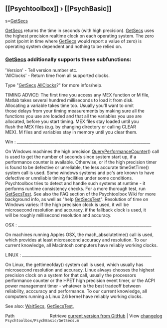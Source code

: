 ## [[Psychtoolbox]] &#8250; [[PsychBasic]]

s=[GetSecs](GetSecs)  
  
[GetSecs](GetSecs) returns the time in seconds (with high precision). [GetSecs](GetSecs) uses  
the highest precision realtime clock on each operating system. The zero  
point (point in time where [GetSecs](GetSecs) would report a value of zero) is  
operating system dependent and nothing to be relied on.  
  
### [GetSecs](GetSecs) additionally supports these subfunctions:  
  
'Version' - Tell version number etc.  
'AllClocks' - Return time from all supported clocks.  
  
Type "[GetSecs](GetSecs) [AllClocks](AllClocks)?" for more infos/help.  
  
TIMING ADVICE: The first time you access any MEX function or M file,  
Matlab takes several hundred milliseconds to load it from disk.  
Allocating a variable takes time too. Usually you'll want to omit  
those delays from your timing measurements by making sure all the  
functions you use are loaded and that all the variables you use are  
allocated, before you start timing. MEX files stay loaded until you  
flush the MEX files (e.g. by changing directory or calling CLEAR  
MEX). M files and variables stay in memory until you clear them.  
  
Win : \_\_\_\_\_\_\_\_\_\_\_\_\_\_\_\_\_\_\_\_\_\_\_\_\_\_\_\_\_\_\_\_\_\_\_\_\_\_\_\_\_\_\_\_\_\_\_\_\_\_\_\_\_\_\_\_\_\_\_\_\_\_\_\_\_\_\_  
  
On Windows machines the high precision [QueryPerformanceCounter](QueryPerformanceCounter)() call   
is used to get the number of seconds since system start up, if a   
performance counter is available. Otherwise, or if the high precision timer  
is found to be defective or unreliable, the less accurate timeGetTime()  
system call is used. Some windows systems and pc's are known to have  
defective or unreliable timing facilities under some conditions.  
Psychtoolbox tries to detect and handle such systems at runtime - it  
performs runtime consistency checks. For a more thorough test, run  
[GetSecsTest](GetSecsTest). See also the FAQ section of the Psychtoolbox Wiki for more  
background info, as well as "help [GetSecsTest](GetSecsTest)". Resolution of time on  
Windows varies: If the high precision clock is used, it will be  
microsecond resolution and accuracy, if the fallback clock is used, it  
will be roughly millisecond resolution and accuracy.  
  
OSX : \_\_\_\_\_\_\_\_\_\_\_\_\_\_\_\_\_\_\_\_\_\_\_\_\_\_\_\_\_\_\_\_\_\_\_\_\_\_\_\_\_\_\_\_\_\_\_\_\_\_\_\_\_\_\_\_\_\_\_\_\_\_\_\_\_\_\_  
  
On machines running Apples OSX, the mach\_absolutetime() call is used,  
which provides at least microsecond accuracy and resolution. To our  
current knowledge, all Macintosh computers have reliably working clocks.  
  
LINUX : \_\_\_\_\_\_\_\_\_\_\_\_\_\_\_\_\_\_\_\_\_\_\_\_\_\_\_\_\_\_\_\_\_\_\_\_\_\_\_\_\_\_\_\_\_\_\_\_\_\_\_\_\_\_\_\_\_\_\_\_\_\_\_\_\_  
  
On Linux, the gettimeofday() system call is used, which usually has  
microsecond resolution and accuracy. Linux always chooses the highest  
precision clock on a system for that call, usually the processors  
performance counter or the HPET high precision event timer, or the ACPI  
power management timer - whatever is the best tradeoff between  
reliability, acccuracy and performance. To our current knowledge, all  
computers running a Linux 2.6 kernel have reliably working clocks.  
  
  
See also: [WaitSecs](WaitSecs), [GetSecsTest](GetSecsTest),   




<div class="code_header" style="text-align:right;">
  <span style="float:left;">Path&nbsp;&nbsp;</span> <span class="counter">Retrieve <a href=
  "https://raw.github.com/Psychtoolbox-3/Psychtoolbox-3/beta/Psychtoolbox/PsychBasic/GetSecs.m">current version from GitHub</a> | View <a href=
  "https://github.com/Psychtoolbox-3/Psychtoolbox-3/commits/beta/Psychtoolbox/PsychBasic/GetSecs.m">changelog</a></span>
</div>
<div class="code">
  <code>Psychtoolbox/PsychBasic/GetSecs.m</code>
</div>

